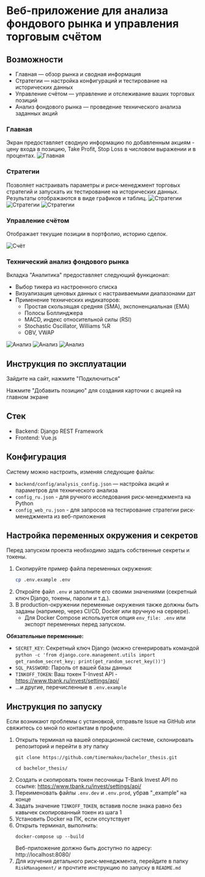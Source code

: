 # Веб-приложение для анализа фондового рынка и управления торговым счётом

## Возможности
- Главная — обзор рынка и сводная информация
- Стратегии — настройка конфигураций и тестирование на исторических данных
- Управление счётом — управление и отслеживание ваших торговых позиций
- Анализ фондового рынка — проведение технического анализа заданных акций

### Главная
Экран предоставляет сводную информацию по добавленным акциям - цену входа в позицию, Take Profit, Stop Loss в числовом выражении и в процентах.
![Главная](images/main.png)

### Стратегии
Позволяет настраивать параметры и риск-менеджмент торговых стратегий и запускать их тестирование на исторических данных. Результаты отображаются в виде графиков и таблиц.
![Стратегии](images/strategies1.png)
![Стратегии](images/strategies2.png)
![Стратегии](images/strategies3.png)

### Управление счётом
Отображает текущие позиции в портфолио, историю сделок.

![Счёт](images/portfolio.png)

### Технический анализ фондового рынка
Вкладка "Аналитика" предоставляет следующий функционал:
- Выбор тикера из настроенного списка
- Визуализация ценовых данных с настраиваемыми диапазонами дат
- Применение технических индикаторов:
  - Простая скользящая средняя (SMA), экспоненциальная (EMA)
  - Полосы Боллинджера
  - MACD, индекс относительной силы (RSI)
  - Stochastic Oscillator, Williams %R
  - OBV, VWAP

![Анализ](images/analysis1.png)
![Анализ](images/analysis2.png)
![Анализ](images/analysis3.png) 

## Инструкция по эксплуатации

Зайдите на сайт, нажмите "Подключиться"

Нажмите "Добавить позицию" для создания карточки с акцией на главном экране



## Стек
- Backend: Django REST Framework
- Frontend: Vue.js

## Конфигурация
Систему можно настроить, изменяя следующие файлы:
- `backend/config/analysis_config.json` — настройка акций и параметров для технического анализа
- `config_ru.json` - для ручного исследования риск-менеджмента на Python
- `config_web_ru.json` - для запросов на тестирование стратегии риск-менеджмента из веб-приложения

## Настройка переменных окружения и секретов

Перед запуском проекта необходимо задать собственные секреты и токены.

1. Скопируйте пример файла переменных окружения:
   ```sh
   cp .env.example .env
   ```
2. Откройте файл `.env` и заполните его своими значениями (секретный ключ Django, токены, пароли и т.д.).
3. В production-окружении переменные окружения также должны быть заданы (например, через CI/CD, Docker или вручную на сервере).
   - Для Docker Compose используется опция `env_file: .env` или экспорт переменных перед запуском.

**Обязательные переменные:**
- `SECRET_KEY`: Секретный ключ Django (можно сгенерировать командой `python -c 'from django.core.management.utils import get_random_secret_key; print(get_random_secret_key())'`)
- `SQL_PASSWORD`: Пароль от вашей базы данных
- `TINKOFF_TOKEN`: Ваш токен T-Invest API - https://www.tbank.ru/invest/settings/api/
- ...и другие, перечисленные в `.env.example`

## Инструкция по запуску

Если возникают проблемы с установкой, отправьте Issue на GitHub или свяжитесь со мной по контактам в профиле.

1. Открыть терминал на вашей операционной системе, склонировать репозиторий и перейти в эту папку
	```
	git clone https://github.com/timermakov/bachelor_thesis.git

	cd bachelor_thesis/
	```
2. Создать и скопировать токен песочницы T-Bank Invest API по ссылке: https://www.tbank.ru/invest/settings/api/
3. Переименовать файлы `.env.dev` и `.env.prod`, убрав "_example" на конце
4. Задать значение `TINKOFF_TOKEN`, вставив после знака равно без кавычек скопированный токен из шага 1
5. Установить Docker на ПК, если отсутствует
6. Открыть терминал, выполнить:
	```shell
	docker-compose up --build
	```
	Веб-приложение должно быть доступно по адресу: http://localhost:8080/
7. Для изучения детального риск-менеджмента, перейдите в папку `RiskManagement/` и прочтите инструкцию по запуску в `README.md`
